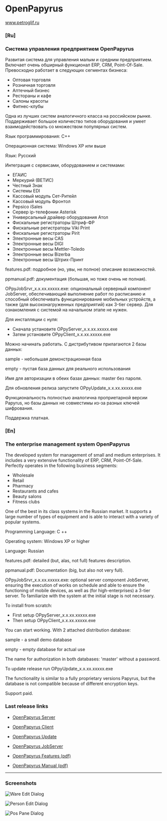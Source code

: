# OpenPapyrus

www.petroglif.ru

### [Ru]

### Система управления предприятием OpenPapyrus

Развитая система для управления малым и средним предприятием. Включает очень обширный функционал ERP, CRM, Point-Of-Sale.
Превосходно работает в следующих сегментах бизнеса:

* Оптовая торговля
* Розничная торговля
* Аптечный бизнес
* Рестораны и кафе
* Салоны красоты
* Фитнес-клубы

Одна из лучших систем аналогичного класса на российском рынке.
Поддерживает большое количество типов оборудования и умеет взаимодействовать со множеством популярных систем.

Язык программирования: C++

Операционная система: Windows XP или выше

Язык: Русский

Интеграция с сервисами, оборудованием и системами:
* ЕГАИС
* Меркурий (ВЕТИС)
* Честный Знак
* Системы EDI
* Кассовый модуль Сет-Ритейл
* Кассовый модуль Фронтол
* Pepsico iSales
* Сервер ip-телефонии Asterisk
* Универсальный драйвер оборудования Атол
* Фискальные регистраторы Штриф-ФР
* Фискальные регистраторы Viki Print
* Фискальные регистраторы Pirit
* Электронные весы CAS
* Электронные весы DIGI
* Электронные весы Mettler-Toledo
* Электронные весы Bizerba
* Электронные весы Штрих-Принт

features.pdf: подробное (но, увы, не полное) описание возможностей.

ppmanual.pdf: документация (большая, но тоже очень не полная).

OPpyJobSrvr_x.x.xx.xxxxx.exe: опциональный серверный компонент JobServer, обеспечивающий выполнение работ по расписанию
  и способный обеспечивать функционирование мобильных устройств, а также (для высоконагруженных предприятий)
  как 3-tier сервер. Для ознакомления с системой на начальном этапе не нужен.

Для инсталляции с нуля:

* Сначала установите OPpyServer_x.x.xx.xxxxx.exe
* Затем установите OPpyClient_x.x.xx.xxxxx.exe

Можно начинать работать. С дистрибутивом прилагаются 2 базы данных:

sample - небольшая демонстрационная база

empty - пустая база данных для реального использования

Имя для авторизации в обеих базах данных: master без пароля.

Для обновления релиза запустите OPpyUpdate_x.x.xx.xxxxx.exe

Функциональность полностью аналогична проприетарной версии Papyrus, но базы данных не совместимы
из-за разных ключей шифрования.

Поддержка платная.

### [En]

### The enterprise management system OpenPapyrus

The developed system for management of small and medium enterprises. It includes a very extensive functionality of ERP, CRM, Point-Of-Sale.
Perfectly operates in the following business segments:

* Wholesale
* Retail
* Pharmacy
* Restaurants and cafes
* Beauty salons
* Fitness clubs

One of the best in its class systems in the Russian market.
It supports a large number of types of equipment and is able to interact with a variety of popular systems.

Programming Language: C ++

Operating system: Windows XP or higher

Language: Russian 

features.pdf: detailed (but, alas, not full) features description.

ppmanual.pdf: Documentation (big, but also not very full).

OPpyJobSrvr_x.x.xx.xxxxx.exe: optional server component JobServer, ensuring the execution of works on schedule
  and able to ensure the functioning of mobile devices, as well as (for high-enterprises)
  a 3-tier server. To familiarize with the system at the initial stage is not necessary.

To install from scratch:

* First setup OPpyServer_x.x.xx.xxxxx.exe
* Then setup OPpyClient_x.x.xx.xxxxx.exe

You can start working. With 2 attached distribution database:

sample - a small demo database

empty - empty database for actual use

The name for authorization in both databases: 'master' without a password.

To update release run OPpyUpdate_x.x.xx.xxxxx.exe

The functionality is similar to a fully proprietary versions Papyrus, but the database is not compatible
because of different encryption keys.

Support paid.

### Last release links

* [OpenPapyrus Server](http://uhtt.ru/dispatcher/dc/download?key=openpapyrus-setup-server)
* [OpenPapyrus Client](http://uhtt.ru/dispatcher/dc/download?key=openpapyrus-setup-client)
* [OpenPapyrus Update](http://uhtt.ru/dispatcher/dc/download?key=openpapyrus-setup-update)
* [OpenPapyrus JobServer](http://uhtt.ru/dispatcher/dc/download?key=openpapyrus-setup-jobserver)

* [OpenPapyrus Features (pdf)](http://uhtt.ru/dispatcher/dc/download?key=papyrus-features)
* [OpenPapyrus Manual (pdf)](http://uhtt.ru/dispatcher/dc/download?key=papyrus-manual)

-------

### Screenshots

![Ware Edit Dialog](https://github.com/papyrussolution/OpenPapyrus/blob/master/ManWork/Pict/PNG/dlg-goods.png)

![Person Edit Dialog](https://github.com/papyrussolution/OpenPapyrus/blob/master/ManWork/Pict/PNG/dlg-person.png)

![Pos Pane Dialog](https://github.com/papyrussolution/OpenPapyrus/blob/master/ManWork/Pict/PNG/sh-pospane.PNG)

